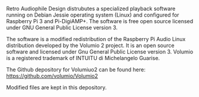 
Retro Audiophile Design distrubutes a specialized playback software running on Debian Jessie operating system (Linux) and configured for Raspberry Pi 3 and Pi-DigiAMP+. The software is free open source licensed under GNU General Public License version 3.

The software is a modified redistribution of the Raspberry Pi Audio Linux distribution developed by the Volumio 2 project. It is an open source software and licensed under Gnu General Public License version 3. Volumio is a registered trademark of INTUITU di Michelangelo Guarise.

The Github depository for Volumiuo2 can be found here: https://github.com/volumio/Volumio2

Modified files are kept in this depository.
